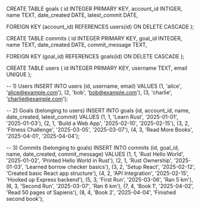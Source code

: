 CREATE TABLE goals (
id INTEGER PRIMARY KEY,
account_id INTIGER,
name TEXT,
date_created DATE,
latest_commit DATE,

FOREIGN KEY (account_id) REFERENCES users(id) ON DELETE CASCADE
);


CREATE TABLE commits (
id INTEGER PRIMARY KEY,
goal_id INTEGER,
name TEXT,
date_created DATE,
commit_message TEXT,

FOREIGN KEY (goal_id) REFERENCES goals(id) ON DELETE CASCADE
);

CREATE TABLE users (
id INTEGER PRIMARY KEY,
username TEXT,
email UNIQUE
);


-- 1) Users
INSERT INTO users (id, username, email) VALUES
(1, 'alice', 'alice@example.com'),
(2, 'bob', 'bob@example.com'),
(3, 'charlie', 'charlie@example.com');

-- 2) Goals (belonging to users)
INSERT INTO goals (id, account_id, name, date_created, latest_commit) VALUES
(1, 1, 'Learn Rust', '2025-01-01', '2025-01-03'),
(2, 1, 'Build a Web App', '2025-02-10', '2025-02-15'),
(3, 2, 'Fitness Challenge', '2025-03-05', '2025-03-07'),
(4, 3, 'Read More Books', '2025-04-01', '2025-04-04');

-- 3) Commits (belonging to goals)
INSERT INTO commits (id, goal_id, name, date_created, commit_message) VALUES
(1, 1, 'Rust Hello World', '2025-01-02', 'Printed Hello World in Rust'),
(2, 1, 'Rust Ownership', '2025-01-03', 'Learned borrow checker basics'),
(3, 2, 'Setup React', '2025-02-12', 'Created basic React app structure'),
(4, 2, 'API Integration', '2025-02-15', 'Hooked up Express backend'),
(5, 3, 'First Run', '2025-03-06', 'Ran 5 km'),
(6, 3, 'Second Run', '2025-03-07', 'Ran 6 km'),
(7, 4, 'Book 1', '2025-04-02', 'Read 50 pages of Sapiens'),
(8, 4, 'Book 2', '2025-04-04', 'Finished second book');


